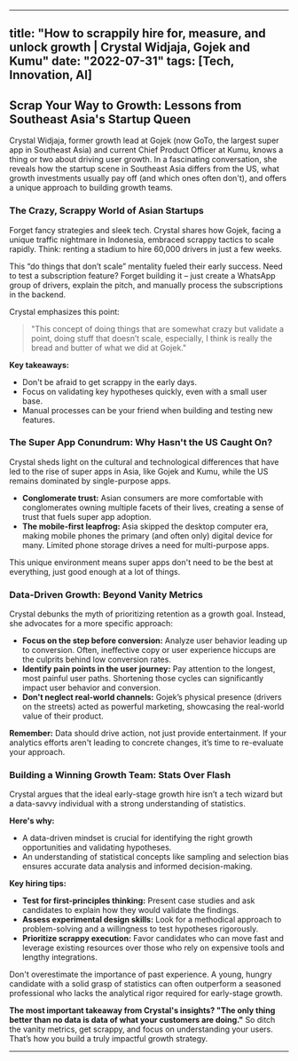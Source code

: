 
---
title: "How to scrappily hire for, measure, and unlock growth | Crystal Widjaja, Gojek and Kumu"
date: "2022-07-31"
tags: [Tech, Innovation, AI]
---

## Scrap Your Way to Growth: Lessons from Southeast Asia's Startup Queen

Crystal Widjaja, former growth lead at Gojek (now GoTo, the largest super app in Southeast Asia) and current Chief Product Officer at Kumu, knows a thing or two about driving user growth. In a fascinating conversation, she reveals how the startup scene in Southeast Asia differs from the US, what growth investments usually pay off (and which ones often don't), and offers a unique approach to building growth teams. 

### The Crazy, Scrappy World of Asian Startups

Forget fancy strategies and sleek tech. Crystal shares how Gojek, facing a unique traffic nightmare in Indonesia, embraced scrappy tactics to scale rapidly. Think: renting a stadium to hire 60,000 drivers in just a few weeks. 

This “do things that don’t scale” mentality fueled their early success. Need to test a subscription feature? Forget building it – just create a WhatsApp group of drivers, explain the pitch, and manually process the subscriptions in the backend. 

Crystal emphasizes this point:

> "This concept of doing things that are somewhat crazy but validate a point, doing stuff that doesn’t scale, especially, I think is really the bread and butter of what we did at Gojek."

**Key takeaways:**

* Don't be afraid to get scrappy in the early days.
* Focus on validating key hypotheses quickly, even with a small user base.
* Manual processes can be your friend when building and testing new features.

### The Super App Conundrum: Why Hasn't the US Caught On?

Crystal sheds light on the cultural and technological differences that have led to the rise of super apps in Asia, like Gojek and Kumu, while the US remains dominated by single-purpose apps.

* **Conglomerate trust:** Asian consumers are more comfortable with conglomerates owning multiple facets of their lives, creating a sense of trust that fuels super app adoption.
* **The mobile-first leapfrog:** Asia skipped the desktop computer era, making mobile phones the primary (and often only) digital device for many. Limited phone storage drives a need for multi-purpose apps.

This unique environment means super apps don't need to be the best at everything, just good enough at a lot of things. 

### Data-Driven Growth: Beyond Vanity Metrics

Crystal debunks the myth of prioritizing retention as a growth goal. Instead, she advocates for a more specific approach:

* **Focus on the step before conversion:** Analyze user behavior leading up to conversion. Often, ineffective copy or user experience hiccups are the culprits behind low conversion rates.
* **Identify pain points in the user journey:** Pay attention to the longest, most painful user paths. Shortening those cycles can significantly impact user behavior and conversion.
* **Don't neglect real-world channels:** Gojek’s physical presence (drivers on the streets) acted as powerful marketing, showcasing the real-world value of their product.

**Remember:** Data should drive action, not just provide entertainment. If your analytics efforts aren't leading to concrete changes, it’s time to re-evaluate your approach. 

### Building a Winning Growth Team: Stats Over Flash

Crystal argues that the ideal early-stage growth hire isn’t a tech wizard but a data-savvy individual with a strong understanding of statistics. 

**Here's why:** 

* A data-driven mindset is crucial for identifying the right growth opportunities and validating hypotheses.
* An understanding of statistical concepts like sampling and selection bias ensures accurate data analysis and informed decision-making.

**Key hiring tips:**

* **Test for first-principles thinking:** Present case studies and ask candidates to explain how they would validate the findings.
* **Assess experimental design skills:** Look for a methodical approach to problem-solving and a willingness to test hypotheses rigorously.
* **Prioritize scrappy execution:** Favor candidates who can move fast and leverage existing resources over those who rely on expensive tools and lengthy integrations.

Don't overestimate the importance of past experience. A young, hungry candidate with a solid grasp of statistics can often outperform a seasoned professional who lacks the analytical rigor required for early-stage growth.

**The most important takeaway from Crystal's insights? "The only thing better than no data is data of what your customers are doing."** So ditch the vanity metrics, get scrappy, and focus on understanding your users. That’s how you build a truly impactful growth strategy.

---
        